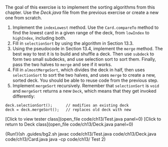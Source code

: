 The goal of this exercise is to implement the sorting algorithms from this chapter. Use the *Deck.java* file from the previous exercise or create a new one from scratch.

1. Implement the `indexLowest` method. Use the `Card.compareTo` method to find the lowest card in a given range of the deck, from `lowIndex` to `highIndex`, including both.
1. Fill in `selectionSort` by using the algorithm in Section 13.3.
1. Using the pseudocode in Section 13.4, implement the `merge` method. The best way to test it is to build and shuffle a deck. Then use `subdeck` to form two small subdecks, and use selection sort to sort them. Finally, pass the two halves to `merge` and see if it works.
1. Fill in `almostMergeSort`, which divides the deck in half, then uses `selectionSort` to sort the two halves, and uses `merge` to create a new, sorted deck. You should be able to reuse code from the previous step.
1. Implement `mergeSort` recursively. Remember that `selectionSort` is `void` and `mergeSort` returns a new `Deck`, which means that they get invoked differently: 
```code
deck.selectionSort();      // modifies an existing deck
deck = deck.mergeSort();   // replaces old deck with new
```
[Click to view tester class](open_file code/ch13/Test.java panel=0)
[Click to return to Deck class](open_file code/ch13/Deck.java panel=0)

{Run!}(sh .guides/bg2.sh javac code/ch13/Test.java code/ch13/Deck.java code/ch13/Card.java java -cp code/ch13/ Test 2)
 
